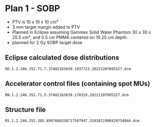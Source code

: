 # Plan 1 - SOBP
- PTV is 10 x 10 x 10 cm³
- 3 mm target margin added to PTV
- Planned in Eclipse assuming Gammex Solid Water Phantom 30 x 30 x 20.5 cm³, and 0.5 cm PMMA centered on 10.25 cm depth.
 - planned for 2 Gy SOBP target dose

## Eclipse calculated dose distributions
```
RD.1.2.246.352.71.7.37402163639.1937723.20221207095327.dcm
```

## Accelerator control files (containing spot MUs)
```
RN.1.2.246.352.71.5.37402163639.178319.20221207095327.dcm
```

## Structure file
```
RS.1.2.246.352.205.4897660338717507947.3201811908429754044.dcm
```

